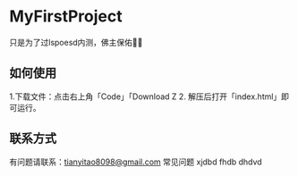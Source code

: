 # MyFirstProject
只是为了过lspoesd内测，佛主保佑🙏🙏
## 如何使用 
1.下载文件：点击右上角「Code」「Download Z
2. 解压后打开「index.html」即可运行。
## 联系方式
有问题请联系：tianyitao8098@gmail.com 常见问题
xjdbd fhdb dhdvd